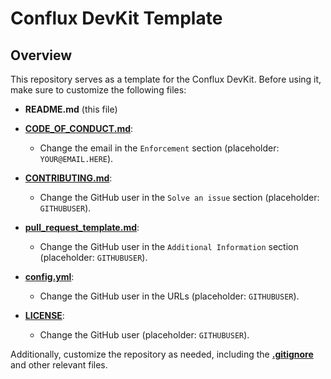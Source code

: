 # Conflux DevKit Template
## Overview
This repository serves as a template for the Conflux DevKit. Before using it, make sure to customize the following files:

- **README.md** (this file)

- **[CODE_OF_CONDUCT.md](CODE_OF_CONDUCT.md)**: 
  - Change the email in the `Enforcement` section (placeholder: `YOUR@EMAIL.HERE`).

- **[CONTRIBUTING.md](CONTRIBUTING.md)**:
  - Change the GitHub user in the `Solve an issue` section (placeholder: `GITHUBUSER`).

- **[pull_request_template.md](.github/pull_request_template.md)**:
  - Change the GitHub user in the `Additional Information` section (placeholder: `GITHUBUSER`).

- **[config.yml](.github/ISSUE_TEMPLATE/config.yml)**:
  - Change the GitHub user in the URLs (placeholder: `GITHUBUSER`).

- **[LICENSE](LICENSE)**:
  - Change the GitHub user (placeholder: `GITHUBUSER`).

Additionally, customize the repository as needed, including the **[.gitignore](.gitignore)** and other relevant files.
